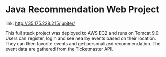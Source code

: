 # Java Recommendation Web Project

link: http://35.175.228.215/jupiter/

This full stack project was deployed to AWS EC2 and runs on Tomcat 9.0. Users can register, login and see nearby events based on their location. They can then favorite events and get personalized recommendation. The event data are gathered from the Ticketmaster API.


